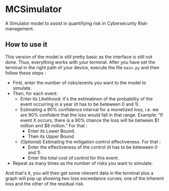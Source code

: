 # MCSimulator
A Simulator model to assist in quantifying risk in Cybersecurity Risk-management.
## How to use it
This version of the model is still pretty basic as the interface is still not done. Thus, everything works with your terminal.
After you have set the terminal in the right path of your device, execute the file `main.py` and then follow these steps :
- First, enter the number of risks/events you want to the model to simulate.
- Then, for each event:
  - Enter its Likelihood:  it's the estimatinon of the probability of the event occurring in a year (it has to be beteween 0 and 1).
  - Estimating a 90% confidence interval for a monetized loss, i.e. we are 90% confident that the loss would fall in that range. Example: “If event X occurs, there is a 90% chance the loss will be between $1 million and $8 million.” For that :
    - Enter its Lower Bound.
    - Then its Upper Bound.
  - *(Optional)* Estimating the mitigation control effectiveness. For that :
    - Enter the effectiveness of the control (it has to be beteween 0 and 1)
    - Enter the total cost of control for this event.
- Repeat as many times as the number of risks you want to simulate.

And that's it, you will then get some relevent data in the terminal plus a graph will pop up showing two loss exceedance curves; one of the inherent loss and the other of the residual risk.
